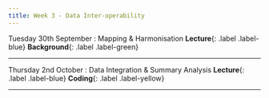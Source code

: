 ```yaml
---
title: Week 3 - Data Inter-operability
---
```


Tuesday 30th September
: Mapping & Harmonisation **Lecture**{: .label .label-blue} **Background**{: .label .label-green}
<!-- : [Slides]() &#183; [Video]() -->

---

Thursday 2nd October
: Data Integration & Summary Analysis **Lecture**{: .label .label-blue} **Coding**{: .label .label-yellow}
<!-- : [Slides]() &#183; [Video]() -->
<!-- : [Notebook]() &#183; [Notebook]() -->

---
